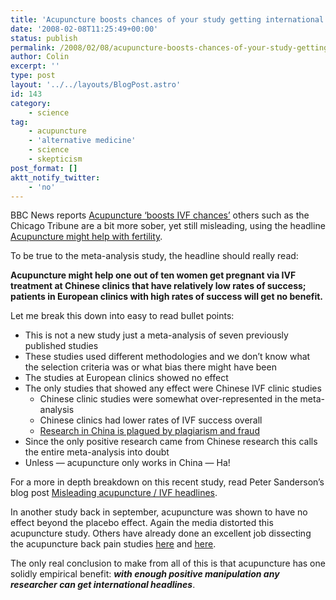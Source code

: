 ```yaml
---
title: 'Acupuncture boosts chances of your study getting international publicity'
date: '2008-02-08T11:25:49+00:00'
status: publish
permalink: /2008/02/08/acupuncture-boosts-chances-of-your-study-getting-international-publicity
author: Colin
excerpt: ''
type: post
layout: '../../layouts/BlogPost.astro'
id: 143
category:
    - science
tag:
    - acupuncture
    - 'alternative medicine'
    - science
    - skepticism
post_format: []
aktt_notify_twitter:
    - 'no'
---
```

BBC News reports [Acupuncture ‘boosts IVF chances’](https://news.bbc.co.uk/2/hi/health/7233500.stm) others such as the Chicago Tribune are a bit more sober, yet still misleading, using the headline [Acupuncture might help with fertility](https://www.chicagotribune.com/features/lifestyle/health/chi-acupuncture_08feb08,1,7564638.story).

To be true to the meta-analysis study, the headline should really read:

**Acupuncture might help one out of ten women get pregnant via IVF treatment at Chinese clinics that have relatively low rates of success; patients in European clinics with high rates of success will get no benefit.**

Let me break this down into easy to read bullet points:

- This is not a new study just a meta-analysis of seven previously published studies
- These studies used different methodologies and we don’t know what the selection criteria was or what bias there might have been
- The studies at European clinics showed no effect
- The only studies that showed any effect were Chinese IVF clinic studies 
  - Chinese clinic studies were somewhat over-represented in the meta-analysis
  - Chinese clinics had lower rates of IVF success overall
  - [Research in China is plagued by plagiarism and fraud](https://www.boston.com/news/world/articles/2006/04/09/internet_exposes_plagiarism_in_china/)
- Since the only positive research came from Chinese research this calls the entire meta-analysis into doubt
- Unless — acupuncture only works in China — Ha!

For a more in depth breakdown on this recent study, read Peter Sanderson’s blog post [Misleading acupuncture / IVF headlines](https://earthquakecove.blogspot.com/2008/02/misleading-acupuncture-ivf-headlines.html).

In another study back in september, acupuncture was shown to have no effect beyond the placebo effect. Again the media distorted this acupuncture study. Others have already done an excellent job dissecting the acupuncture back pain studies [here](https://scienceblogs.com/insolence/2007/09/yawnanother_acupuncture_study.php) and [here](https://www.theness.com/neurologicablog/index.php?p=14).

The only real conclusion to make from all of this is that acupuncture has one solidly empirical benefit: ***with enough positive manipulation any researcher can get international headlines***.